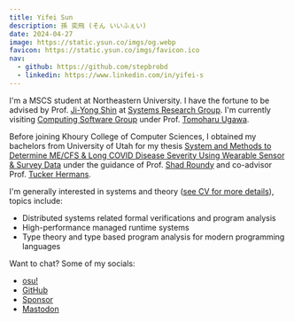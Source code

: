 ```yaml
---
title: Yifei Sun
description: 孫 奕飛 (そん いいふぇい)
date: 2024-04-27
image: https://static.ysun.co/imgs/og.webp
favicon: https://static.ysun.co/imgs/favicon.ico
nav:
  - github: https://github.com/stepbrobd
  - linkedin: https://www.linkedin.com/in/yifei-s
---
```


I'm a MSCS student at Northeastern University.
I have the fortune to be advised by Prof. [Ji-Yong Shin](https://www.jiyongshin.info) at [Systems Research Group](https://srg.khoury.northeastern.edu).
I'm currently visiting [Computing Software Group](https://www.csg.ci.i.u-tokyo.ac.jp/en) under Prof. [Tomoharu Ugawa](https://tugawa.github.io/index-e.html).

Before joining Khoury College of Computer Sciences, I obtained my bachelors from University of Utah for my thesis
[System and Methods to Determine ME/CFS & Long COVID Disease Severity Using Wearable Sensor & Survey Data](https://static.ysun.co/pdfs/bt.pdf)
under the guidance of Prof. [Shad Roundy](https://iss.mech.utah.edu/shad-roundy) and co-advisor Prof.
[Tucker Hermans](https://robot-learning.cs.utah.edu/thermans).

I'm generally interested in systems and theory ([see CV for more details](https://ysun.co/pdfs/cv.pdf)), topics include:

- Distributed systems related formal verifications and program analysis
- High-performance managed runtime systems
- Type theory and type based program analysis for modern programming languages

Want to chat? Some of my socials:

<ul>
  <li><a href="/osu">osu!</a></li>
  <li><a href="/github">GitHub</a></li>
  <li><a href="/sponsor">Sponsor</a></li>
  <li><a rel="me" href="https://mas.to/@ysun">Mastodon</a></li>
</ul>
